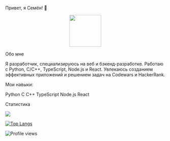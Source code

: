 Привет, я Семён! 👋

<div align="center"> <img src="https://media0.giphy.com/media/v1.Y2lkPTc5MGI3NjExYzB0YmZsbHJuNzEyZjVramNoYXo1dXR4YnhubzF6cmc1N2J3cmo5bCZlcD12MV9pbnRlcm5hbF9naWZfYnlfaWQmY3Q9Zw/FoVzfcqCDSb7zCynOp/giphy.gif" width="100"/> </div>

Обо мне

Я разработчик, специализируюсь на веб и бэкенд-разработке. Работаю с Python, C/C++, TypeScript, Node.js и React. Увлекаюсь созданием эффективных приложений и решением задач на Codewars и HackerRank.

Мои навыки:

Python
C
C++
TypeScript
Node.js
React

Статистика

<picture> <source srcset="https://github-readme-stats.vercel.app/api?username=trytonottry&show_icons=true&theme=dark" media="(prefers-color-scheme: dark)" /> <source srcset="https://github-readme-stats.vercel.app/api?username=trytonottry&show_icons=true" media="(prefers-color-scheme: light), (prefers-color-scheme: no-preference)" /> <img src="https://github-readme-stats.vercel.app/api?username=trytonottry&show_icons=true" /> </picture>

[![Top Langs](https://github-readme-stats.vercel.app/api/top-langs/?username=Trytonottry)](https://github.com/anuraghazra/github-readme-stats)



<img src="https://komarev.com/ghpvc/?username=trytonottry&style=flat-square&color=blue" alt="Profile views"/>
